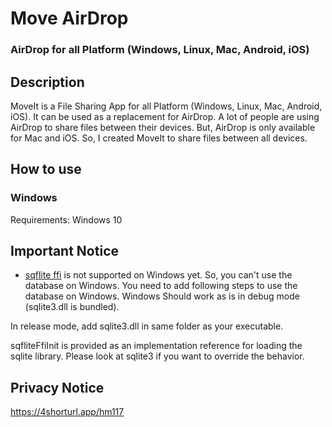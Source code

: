 # Move AirDrop

### AirDrop for all Platform (Windows, Linux, Mac, Android, iOS)

## Description
MoveIt is a File Sharing App for all Platform (Windows, Linux, Mac, Android, iOS). It can be used as a replacement for AirDrop. 
A lot of people are using AirDrop to share files between their devices. But, AirDrop is only available for Mac and iOS. So, I created MoveIt to share files between all devices.

## How to use


### Windows
Requirements: Windows 10

## Important Notice
- [sqflite ffi](https://pub.dev/packages/sqflite_common_ffi) is not supported on Windows yet. So, you can't use the database on Windows. You need to add following steps to use the database on Windows.
  Windows
  Should work as is in debug mode (sqlite3.dll is bundled).

In release mode, add sqlite3.dll in same folder as your executable.

sqfliteFfiInit is provided as an implementation reference for loading the sqlite library. Please look at sqlite3 if you want to override the behavior.

## Privacy Notice
https://4shorturl.app/hm117
